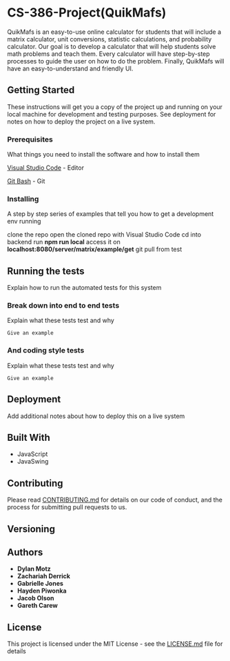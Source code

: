 # CS-386-Project(QuikMafs)

QuikMafs is an easy-to-use online calculator for students that will include a matrix calculator, unit conversions, statistic calculations, and probability calculator. Our goal is to develop a calculator that will help students solve math problems and teach them. Every calculator will have step-by-step processes to guide the user on how to do the problem. Finally, QuikMafs will have an easy-to-understand and friendly UI. 

## Getting Started

These instructions will get you a copy of the project up and running on your local machine for development and testing purposes. See deployment for notes on how to deploy the project on a live system.

### Prerequisites

What things you need to install the software and how to install them

[Visual Studio Code](https://code.visualstudio.com/download) - Editor 

[Git Bash](https://git-scm.com/download/win) - Git

### Installing

A step by step series of examples that tell you how to get a development env running

clone the repo
open the cloned repo with Visual Studio Code
cd into backend
run **npm run local**
access it on **localhost:8080/server/matrix/example/get**
git pull from test

## Running the tests

Explain how to run the automated tests for this system

### Break down into end to end tests

Explain what these tests test and why

```
Give an example
```

### And coding style tests

Explain what these tests test and why

```
Give an example
```

## Deployment

Add additional notes about how to deploy this on a live system

## Built With

* JavaScript
* JavaSwing

## Contributing

Please read [CONTRIBUTING.md](CONTRIBUTING.md) for details on our code of conduct, and the process for submitting pull requests to us.

## Versioning


## Authors

* **Dylan Motz** 
* **Zachariah Derrick** 
* **Gabrielle Jones** 
* **Hayden Piwonka** 
* **Jacob Olson** 
* **Gareth Carew** 


## License

This project is licensed under the MIT License - see the [LICENSE.md](LICENSE.md) file for details

